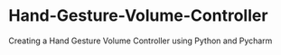 # Hand-Gesture-Volume-Controller
Creating a Hand Gesture Volume Controller using Python and Pycharm
